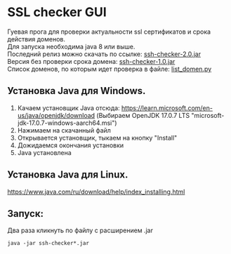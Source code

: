 # SSL checker GUI

Гуевая прога для проверки актуальности ssl сертификатов и срока действия доменов.  
Для запуска необходима java 8 или выше.  
Последний релиз можно скачать по ссылке: [ssh-checker-2.0.jar](http://git.tatmedia.com/tatmedia/ssl-checker-gui/-/raw/main/ssh-checker-2.0.jar)  
Версия без проверки срока домена: [ssh-checker-1.0.jar](http://git.tatmedia.com/tatmedia/ssl-checker-gui/-/raw/main/ssh-checker-1.0.jar)  
Список доменов, по которым идет проверка в файле:
[list_domen.py](http://git.tatmedia.com/tatmedia/checking-ssl/-/blob/main/list_domen.py)


## Установка Java для Windows.
1) Качаем установщик Java отсюда: https://learn.microsoft.com/en-us/java/openjdk/download (Выбираем OpenJDK 17.0.7 LTS "microsoft-jdk-17.0.7-windows-aarch64.msi")
2) Нажимаем на скачанный файл
3) Открывается установщик, тыкаем на кнопку "Install"
4) Дожидаемся окончания установки
4) Java установлена

## Установка Java для Linux.
https://www.java.com/ru/download/help/index_installing.html

## Запуск:
Два раза кликнуть по файлу с расширением .jar

```
java -jar ssh-checker*.jar
```

